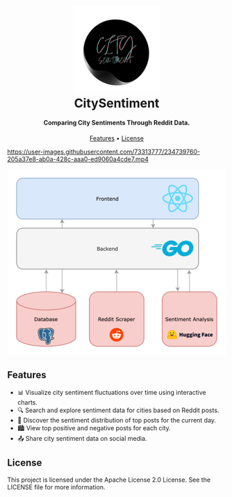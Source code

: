 
<h1 align="center">
  <br>
  <a href="https://github.com/jashdubal/city-sentiment"><img src="assets/logo.png" alt="CitySentiment" width="200"></a>
  <br>
  CitySentiment
  <br>
</h1>

<h4 align="center">Comparing City Sentiments Through Reddit Data.</h4>

<p align="center">
  <a href="#features">Features</a> •
  <a href="#license">License</a>
</p>

https://user-images.githubusercontent.com/73313777/234739760-205a37e8-ab0a-428c-aaa0-ed9060a4cde7.mp4

![screenshot](assets/citymetrics.png)

## Features

- 📊 Visualize city sentiment fluctuations over time using interactive charts.
- 🔍 Search and explore sentiment data for cities based on Reddit posts.
- 🌆 Discover the sentiment distribution of top posts for the current day.
- 🏙️ View top positive and negative posts for each city.
- 📤 Share city sentiment data on social media.

## License

This project is licensed under the Apache License 2.0 License. See the LICENSE file for more information.
